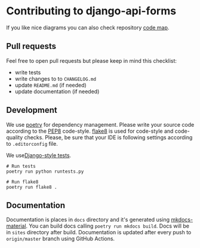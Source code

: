 # Contributing to django-api-forms

If you like nice diagrams you can also check repository
[code map](https://app.codesee.io/maps/public/c7286640-20f6-11ec-a894-61b8cbaa0d26).

## Pull requests

Feel free to open pull requests but please keep in mind this checklist:

- write tests
- write changes to to `CHANGELOG.md`
- update `README.md` (if needed)
- update documentation (if needed)

## Development

We use [poetry](https://python-poetry.org/) for dependency management. Please write your source code according to the
[PEP8](https://www.python.org/dev/peps/pep-0008/) code-style. [flake8](https://github.com/pycqa/flake8) is used for
code-style and code-quality checks. Please, be sure that your IDE is following settings according to `.editorconfig`
file.

We use[Django-style tests](https://docs.djangoproject.com/en/3.1/topics/testing/overview/).

```shell script
# Run tests
poetry run python runtests.py

# Run flake8
poetry run flake8 .
```

## Documentation

Documentation is places in `docs` directory and it's generated using
[mkdocs-material](https://squidfunk.github.io/mkdocs-material/). You can build docs calling `poetry run mkdocs build`.
Docs will be in `sites` directory after build. Documentation is updated after every push to `origin/master` branch
using GitHub Actions.

